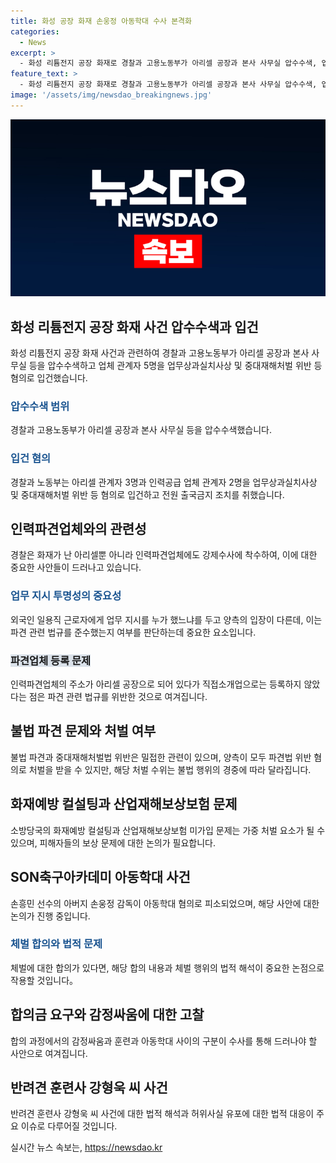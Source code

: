 ```yaml
---
title: 화성 공장 화재 손웅정 아동학대 수사 본격화
categories:
  - News
excerpt: >
  - 화성 리튬전지 공장 화재로 경찰과 고용노동부가 아리셀 공장과 본사 사무실 압수수색, 업체 관계자 5명 입건 - 아리셀이 외국인 노동자를 불법 파견한 정황이 드러나며, 소방당국의 경고에도 최악의 화학공장 참사 발생 - 손흥민 선수의 아버지가 아동학대 혐의로 피소, 체벌 합의 등 논란 - 훈련사 강형욱 씨가 직원 메시지 열람 고소, 허위사실 유포에 대한 법적 대응 언급
feature_text: >
  - 화성 리튬전지 공장 화재로 경찰과 고용노동부가 아리셀 공장과 본사 사무실 압수수색, 업체 관계자 5명 입건 - 아리셀이 외국인 노동자를 불법 파견한 정황이 드러나며, 소방당국의 경고에도 최악의 화학공장 참사 발생 - 손흥민 선수의 아버지가 아동학대 혐의로 피소, 체벌 합의 등 논란 - 훈련사 강형욱 씨가 직원 메시지 열람 고소, 허위사실 유포에 대한 법적 대응 언급
image: '/assets/img/newsdao_breakingnews.jpg'
---
```


<p><img src="/assets/img/newsdao_breakingnews.jpg" alt="koreaapp 속보" /></p>

<h2 data-ke-size="size26">화성 리튬전지 공장 화재 사건 압수수색과 입건</h2>

<p data-ke-size="size16">화성 리튬전지 공장 화재 사건과 관련하여 경찰과 고용노동부가 아리셀 공장과 본사 사무실 등을 압수수색하고 업체 관계자 5명을 업무상과실치사상 및 중대재해처벌 위반 등 혐의로 입건했습니다.</p>

<h3><b><span style="color: #1a5490;">압수수색 범위</span></b></h3>

<p data-ke-size="size16">경찰과 고용노동부가 아리셀 공장과 본사 사무실 등을 압수수색했습니다.</p>

<h3><b><span style="color: #1a5490;">입건 혐의</span></b></h3>

<p data-ke-size="size16">경찰과 노동부는 아리셀 관계자 3명과 인력공급 업체 관계자 2명을 업무상과실치사상 및 중대재해처벌 위반 등 혐의로 입건하고 전원 출국금지 조치를 취했습니다.</p>

<h2 data-ke-size="size26">인력파견업체와의 관련성</h2>

<p data-ke-size="size16">경찰은 화재가 난 아리셀뿐 아니라 인력파견업체에도 강제수사에 착수하여, 이에 대한 중요한 사안들이 드러나고 있습니다.</p>

<h3><b><span style="color: #1a5490;">업무 지시 투명성의 중요성</span></b></h3>

<p data-ke-size="size16">외국인 일용직 근로자에게 업무 지시를 누가 했느냐를 두고 양측의 입장이 다른데, 이는 파견 관련 법규를 준수했는지 여부를 판단하는데 중요한 요소입니다.</p>

<h3><b><span style="background-color: #21538527;">파견업체 등록 문제</span></b></h3>

<p data-ke-size="size16">인력파견업체의 주소가 아리셀 공장으로 되어 있다가 직접소개업으로는 등록하지 않았다는 점은 파견 관련 법규를 위반한 것으로 여겨집니다.</p>

<h2 data-ke-size="size26">불법 파견 문제와 처벌 여부</h2>

<p data-ke-size="size16">불법 파견과 중대재해처벌법 위반은 밀접한 관련이 있으며, 양측이 모두 파견법 위반 혐의로 처벌을 받을 수 있지만, 해당 처벌 수위는 불법 행위의 경중에 따라 달라집니다.</p>

<h2 data-ke-size="size26">화재예방 컬설팅과 산업재해보상보험 문제</h2>

<p data-ke-size="size16">소방당국의 화재예방 컬설팅과 산업재해보상보험 미가입 문제는 가중 처벌 요소가 될 수 있으며, 피해자들의 보상 문제에 대한 논의가 필요합니다.</p>

<h2 data-ke-size="size26">SON축구아카데미 아동학대 사건</h2>

<p data-ke-size="size16">손흥민 선수의 아버지 손웅정 감독이 아동학대 혐의로 피소되었으며, 해당 사안에 대한 논의가 진행 중입니다.</p>

<h3><b><span style="color: #1a5490;">체벌 합의와 법적 문제</span></b></h3>

<p data-ke-size="size16">체벌에 대한 합의가 있다면, 해당 합의 내용과 체벌 행위의 법적 해석이 중요한 논점으로 작용할 것입니다。</p>

<h2 data-ke-size="size26">합의금 요구와 감정싸움에 대한 고찰</h2>

<p data-ke-size="size16">합의 과정에서의 감정싸움과 훈련과 아동학대 사이의 구분이 수사를 통해 드러나야 할 사안으로 여겨집니다.</p>

<h2 data-ke-size="size26">반려견 훈련사 강형욱 씨 사건</h2>

<p data-ke-size="size16">반려견 훈련사 강형욱 씨 사건에 대한 법적 해석과 허위사실 유포에 대한 법적 대응이 주요 이슈로 다루어질 것입니다.</p>
실시간 뉴스 속보는, <a href="https://newsdao.kr" rel="dofollow">https://newsdao.kr</a>


